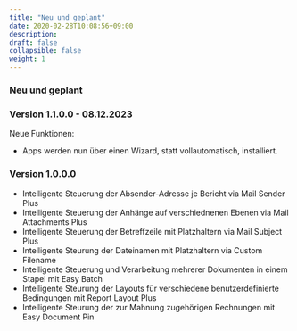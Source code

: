 ```yaml
---
title: "Neu und geplant"
date: 2020-02-28T10:08:56+09:00
description: 
draft: false
collapsible: false
weight: 1
---
```

### Neu und geplant

### Version 1.1.0.0 - 08.12.2023
Neue Funktionen:
- Apps werden nun über einen Wizard, statt vollautomatisch, installiert.

### Version 1.0.0.0
- Intelligente Steuerung der Absender-Adresse je Bericht via Mail Sender Plus
- Intelligente Steuerung der Anhänge auf verschiednenen Ebenen via Mail Attachments Plus
- Intelligente Steuerung der Betreffzeile mit Platzhaltern via Mail Subject Plus
- Intelligente Steurung der Dateinamen mit Platzhaltern via Custom Filename
- Intelligente Steuerung und Verarbeitung mehrerer Dokumenten in einem Stapel mit Easy Batch
- Intelligente Steurung der Layouts für verschiedene benutzerdefinierte Bedingungen mit Report Layout Plus
- Intelligente Steurung der zur Mahnung zugehörigen Rechnungen mit Easy Document Pin
